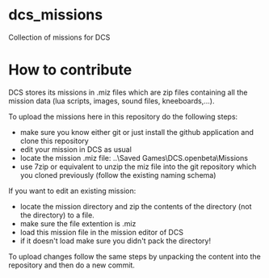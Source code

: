 # dcs_missions
Collection of missions for DCS

# How to contribute
DCS stores its missions in .miz files which are zip files containing all the mission data (lua scripts, images, sound files, kneeboards,...).


To upload the missions here in this repository do the following steps:
* make sure you know either git or just install the github application and clone this repository
* edit your mission in DCS as usual
* locate the mission .miz file: ..\Saved Games\DCS.openbeta\Missions
* use 7zip or equivalent to unzip the miz file into the git repository which you cloned previously (follow the existing naming schema)

If you want to edit an existing mission:
* locate the mission directory and zip the contents of the directory (not the directory) to a file.
* make sure the file extention is .miz
* load this mission file in the mission editor of DCS
* if it doesn't load make sure you didn't pack the directory!

To upload changes follow the same steps by unpacking the content into the repository and then do a new commit.
